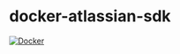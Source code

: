 # docker-atlassian-sdk 

[![Docker](https://github.com/StellaritySoftware/docker-atlassian-sdk/actions/workflows/docker-publish.yml/badge.svg)](https://github.com/StellaritySoftware/docker-atlassian-sdk/actions/workflows/docker-publish.yml)
